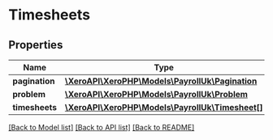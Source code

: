 # Timesheets

## Properties
Name | Type | Description | Notes
------------ | ------------- | ------------- | -------------
**pagination** | [**\XeroAPI\XeroPHP\Models\PayrollUk\Pagination**](Pagination.md) |  | [optional] 
**problem** | [**\XeroAPI\XeroPHP\Models\PayrollUk\Problem**](Problem.md) |  | [optional] 
**timesheets** | [**\XeroAPI\XeroPHP\Models\PayrollUk\Timesheet[]**](Timesheet.md) |  | [optional] 

[[Back to Model list]](../README.md#documentation-for-models) [[Back to API list]](../README.md#documentation-for-api-endpoints) [[Back to README]](../README.md)


